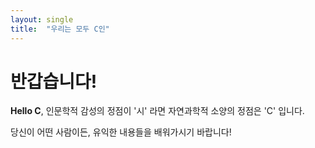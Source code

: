 ```yaml
---
layout: single
title:  "우리는 모두 C인"
---
```


# 반갑습니다!

**Hello C**, 인문학적 감성의 정점이 '시' 라면 자연과학적 소양의 정점은 'C' 입니다.

당신이 어떤 사람이든, 유익한 내용들을 배워가시기 바랍니다!
